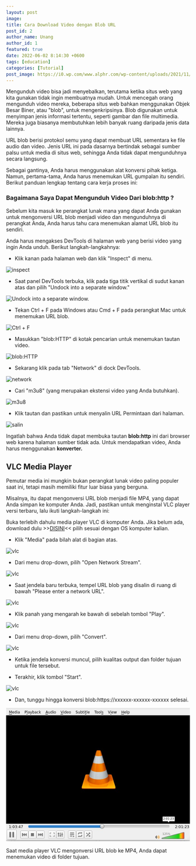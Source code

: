 ```yaml
---
layout: post
image: 
title: Cara Download Video dengan Blob URL
post_id: 2
author_name: Unang
author_id: 1
featured: true
date: 2022-06-02 8:14:30 +0600
tags: [education]
categories: [Tutorial]
post_image: https://i0.wp.com/www.alphr.com/wp-content/uploads/2021/11/how-to-download-a-video-with-a-blob-in-the-url.png?resize=738%2C320&ssl=1
---
```


Mengunduh video bisa jadi menyebalkan, terutama ketika situs<!--more--> web yang kita gunakan tidak ingin membuatnya mudah. Untuk mencegah orang mengunduh video mereka, beberapa situs web bahkan menggunakan Objek Besar Biner, atau "blob", untuk mengenkripsinya. Blob digunakan untuk menyimpan jenis informasi tertentu, seperti gambar dan file multimedia. Mereka juga biasanya membutuhkan lebih banyak ruang daripada jenis data lainnya.

URL blob berisi protokol semu yang dapat membuat URL sementara ke file audio dan video. Jenis URL ini pada dasarnya bertindak sebagai sumber palsu untuk media di situs web, sehingga Anda tidak dapat mengunduhnya secara langsung.

Sebagai gantinya, Anda harus menggunakan alat konversi pihak ketiga. Namun, pertama-tama, Anda harus menemukan URL gumpalan itu sendiri. Berikut panduan lengkap tentang cara kerja proses ini:

### Bagaimana Saya Dapat Mengunduh Video Dari blob:http ?

Sebelum kita masuk ke perangkat lunak mana yang dapat Anda gunakan untuk mengonversi URL blob menjadi video dan mengunduhnya di perangkat Anda, Anda harus tahu cara menemukan alamat URL blob itu sendiri.

Anda harus mengakses DevTools di halaman web yang berisi video yang ingin Anda unduh. Berikut langkah-langkahnya:

- Klik kanan pada halaman web dan klik "Inspect" di menu.

<img src="https://i0.wp.com/www.alphr.com/wp-content/uploads/2021/11/1-copy-33.png?resize=768%2C520&ssl=1" alt="inspect" />

- Saat panel DevTools terbuka, klik pada tiga titik vertikal di sudut kanan atas dan pilih "Undock into a separate window."

<img src="https://i0.wp.com/www.alphr.com/wp-content/uploads/2021/11/2-copy-29.png?resize=768%2C517&ssl=1" alt="Undock into a separate window." />

- Tekan Ctrl + F pada Windows atau Cmd + F pada perangkat Mac untuk menemukan URL blob.

<img src="https://i0.wp.com/www.alphr.com/wp-content/uploads/2021/11/3-copy-32.png?resize=768%2C518&ssl=1" alt="Ctrl + F" />

- Masukkan "blob:HTTP" di kotak pencarian untuk menemukan tautan video.

<img src="https://i0.wp.com/www.alphr.com/wp-content/uploads/2021/11/4-copy-28.png?resize=768%2C518&ssl=1" alt="blob:HTTP" />

- Sekarang klik pada tab "Network" di dock DevTools.

<img src="https://i0.wp.com/www.alphr.com/wp-content/uploads/2021/11/5-copy-19.png?resize=768%2C519&ssl=1" alt="network" />

- Cari "m3u8" (yang merupakan ekstensi video yang Anda butuhkan).

<img src="https://i0.wp.com/www.alphr.com/wp-content/uploads/2021/11/6-copy-8.png?resize=768%2C519&ssl=1" alt="m3u8" />

- Klik tautan dan pastikan untuk menyalin URL Permintaan dari halaman.

<img src="https://i0.wp.com/www.alphr.com/wp-content/uploads/2021/11/7-copy-7.png?resize=768%2C518&ssl=1" alt="salin" />

Ingatlah bahwa Anda tidak dapat membuka tautan <b>blob:http</b> ini dari browser web karena halaman sumber tidak ada. Untuk mendapatkan video, Anda harus menggunakan <b>konverter.</b>

## VLC Media Player

Pemutar media ini mungkin bukan perangkat lunak video paling populer saat ini, tetapi masih memiliki fitur luar biasa yang berguna.

Misalnya, itu dapat mengonversi URL blob menjadi file MP4, yang dapat Anda simpan ke komputer Anda. Jadi, pastikan untuk menginstal VLC player versi terbaru, lalu ikuti langkah-langkah ini:

Buka terlebih dahulu media player VLC di komputer Anda. Jika belum ada, download dulu >>[DISINI](https://www.videolan.org/vlc/)<< pilih sesuai dengan OS komputer kalian.

- Klik "Media" pada bilah alat di bagian atas.

<img src="https://i0.wp.com/www.alphr.com/wp-content/uploads/2021/11/2-copy-30.png?resize=768%2C497&ssl=1" alt="vlc" />

- Dari menu drop-down, pilih "Open Network Stream".

<img src="https://i0.wp.com/www.alphr.com/wp-content/uploads/2021/11/3-copy-33.png?resize=768%2C495&ssl=1" alt="vlc" />

- Saat jendela baru terbuka, tempel URL blob yang disalin di ruang di bawah "Please enter a network URL".

<img src="https://i0.wp.com/www.alphr.com/wp-content/uploads/2021/11/4-copy-29.png?resize=768%2C494&ssl=1" alt="vlc"/>

- Klik panah yang mengarah ke bawah di sebelah tombol "Play".

<img src="https://i0.wp.com/www.alphr.com/wp-content/uploads/2021/11/8-copy-4.png?resize=768%2C497&ssl=1" alt="vlc"/>

- Dari menu drop-down, pilih "Convert".

<img src="https://i0.wp.com/www.alphr.com/wp-content/uploads/2021/11/5-copy-20.png?resize=768%2C498&ssl=1" alt="vlc"/>

- Ketika jendela konversi muncul, pilih kualitas output dan folder tujuan untuk file tersebut.

- Terakhir, klik tombol "Start".

<img src="https://i0.wp.com/www.alphr.com/wp-content/uploads/2021/11/7-copy-8.png?resize=768%2C494&ssl=1" alt="vlc"/>

- Dan, tunggu hingga konversi blob:https://xxxxxx-xxxxxx-xxxxxx selesai.

<img src="/images/vlc.jpg" alt="vlc"/>

Saat media player VLC mengonversi URL blob ke MP4, Anda dapat menemukan video di folder tujuan.


















